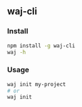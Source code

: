 ## waj-cli

### Install

```bash
npm install -g waj-cli
waj -h
```

### Usage

```bash
waj init my-project
# or
waj init
```
